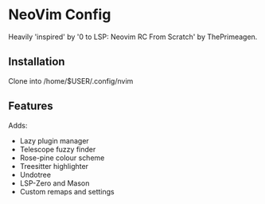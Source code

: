 # NeoVim Config 

Heavily 'inspired' by '0 to LSP: Neovim RC From Scratch' by ThePrimeagen.

## Installation

Clone into /home/$USER/.config/nvim

## Features

Adds:
- Lazy plugin manager
- Telescope fuzzy finder
- Rose-pine colour scheme
- Treesitter highlighter
- Undotree
- LSP-Zero and Mason
- Custom remaps and settings
